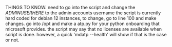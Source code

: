 THINGS TO KNOW:
need to go into the script and change the *ADMINUSERHERE* to the admin accounts username 
the script is currently hard coded for debian 12 instances, to change, go to line 100 and make changes.
go into /opt and make a atp.py for your python onboarding that microsoft provides. 
the script may say that no licenses are available when script is done. however, a quick 'mdatp --health' will show if that is the case or not. 
